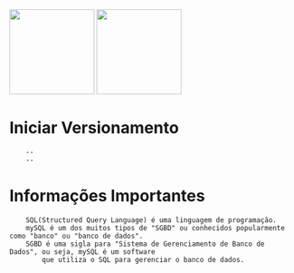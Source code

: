 <div>
    <img src="https://cdn.jsdelivr.net/gh/devicons/devicon@latest/icons/azuresqldatabase/azuresqldatabase-original.svg" width="150" height="150" /> 
    <img src="https://cdn.jsdelivr.net/gh/devicons/devicon@latest/icons/mysql/mysql-original-wordmark.svg" width="150" height="150" /> 
    
</div>


# Iniciar Versionamento
```
    --
    --
```

# Informações Importantes
```
    SQL(Structured Query Language) é uma linguagem de programação.
    mySQL é um dos muitos tipos de "SGBD" ou conhecidos popularmente como "banco" ou "banco de dados". 
    SGBD é uma sigla para "Sistema de Gerenciamento de Banco de Dados", ou seja, mySQL é um software
        que utiliza o SQL para gerenciar o banco de dados.
    

    
```

